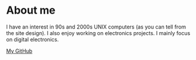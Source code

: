 # About me

I have an interest in 90s and 2000s UNIX computers (as you can tell from  the site design). 
I also enjoy working on electronics projects. I mainly focus on digital electronics.

[My GitHub](https://github.com/nsafran1217)
